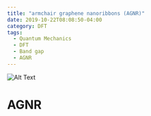 ```yaml
---
title: "armchair graphene nanoribbons (AGNR)"
date: 2019-10-22T08:08:50-04:00
category: DFT
tags:
  - Quantum Mechanics
  - DFT
  - Band gap
  - AGNR
---
```


![Alt Text](https://upload.wikimedia.org/wikipedia/commons/f/fb/Cnt_gnrarm_v3.gif)



# AGNR
